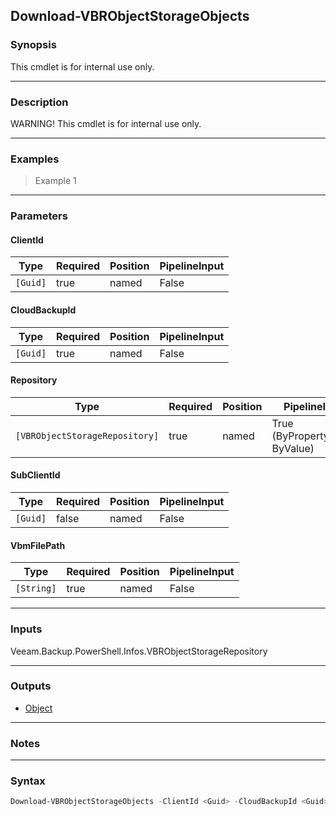 Download-VBRObjectStorageObjects
--------------------------------

### Synopsis
This cmdlet is for internal use only.

---

### Description

WARNING! This cmdlet is for internal use only.

---

### Examples
> Example 1

---

### Parameters
#### **ClientId**

|Type    |Required|Position|PipelineInput|
|--------|--------|--------|-------------|
|`[Guid]`|true    |named   |False        |

#### **CloudBackupId**

|Type    |Required|Position|PipelineInput|
|--------|--------|--------|-------------|
|`[Guid]`|true    |named   |False        |

#### **Repository**

|Type                          |Required|Position|PipelineInput                 |
|------------------------------|--------|--------|------------------------------|
|`[VBRObjectStorageRepository]`|true    |named   |True (ByPropertyName, ByValue)|

#### **SubClientId**

|Type    |Required|Position|PipelineInput|
|--------|--------|--------|-------------|
|`[Guid]`|false   |named   |False        |

#### **VbmFilePath**

|Type      |Required|Position|PipelineInput|
|----------|--------|--------|-------------|
|`[String]`|true    |named   |False        |

---

### Inputs
Veeam.Backup.PowerShell.Infos.VBRObjectStorageRepository

---

### Outputs
* [Object](https://learn.microsoft.com/en-us/dotnet/api/System.Object)

---

### Notes

---

### Syntax
```PowerShell
Download-VBRObjectStorageObjects -ClientId <Guid> -CloudBackupId <Guid> -Repository <VBRObjectStorageRepository> [-SubClientId <Guid>] -VbmFilePath <String> [<CommonParameters>]
```
